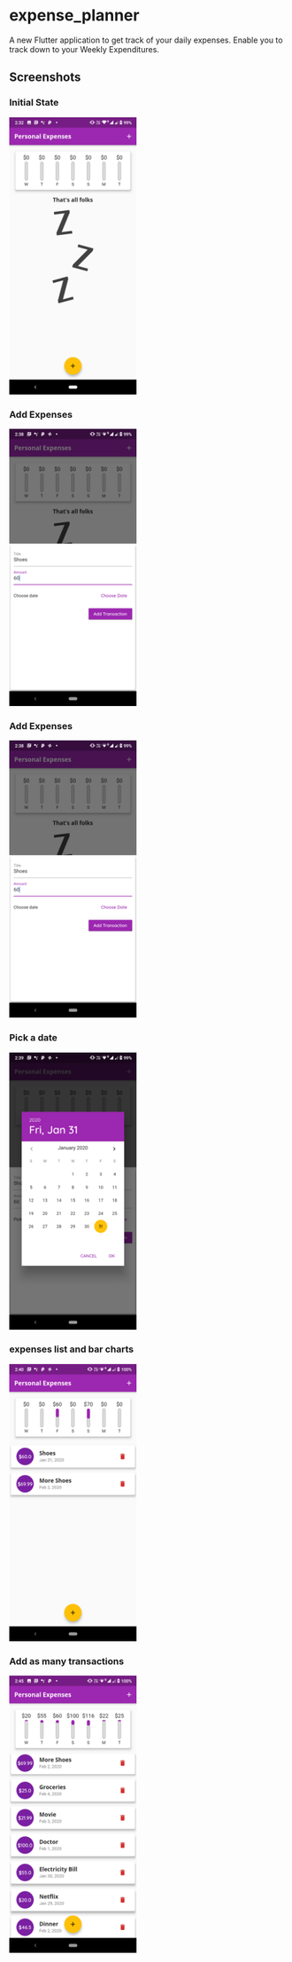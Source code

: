 # expense_planner

A new Flutter application to get track of your daily expenses. Enable you to track down to your Weekly Expenditures.


## Screenshots

### Initial State
<img src="Initial State.png" height="500em" />

### Add Expenses
<img src="Add Expenses.png" height="500em" />

### Add Expenses
<img src="Add Expenses.png" height="500em" />


### Pick a date
<img src="Pick a date.png" height="500em" />

### expenses list and bar charts
<img src="expenses list and bar charts.png" height="500em" />

### Add as many transactions
<img src="Add as many transactions.png" height="500em" />


